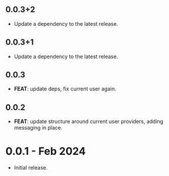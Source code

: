## 0.0.3+2

 - Update a dependency to the latest release.

## 0.0.3+1

 - Update a dependency to the latest release.

## 0.0.3

 - **FEAT**: update deps, fix current user again.

## 0.0.2

 - **FEAT**: update structure around current user providers, adding messaging in place.

# 0.0.1 - Feb 2024

- Initial release.
